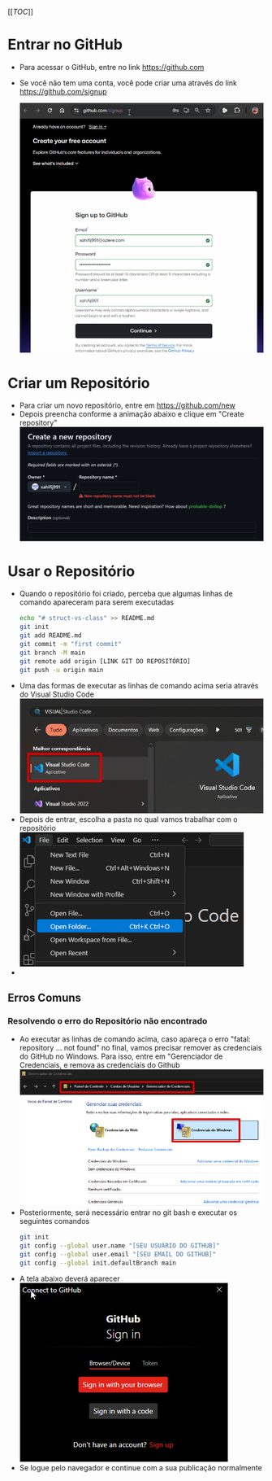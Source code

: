 [[_TOC_]]

# Entrar no GitHub

- Para acessar o GitHub, entre no link https://github.com
- Se você não tem uma conta, você pode criar uma através do link https://github.com/signup

  ![animacao.gif](/.attachments/animacao-0bc9f4eb-abf3-4d2c-af39-321def9cdfce.gif)

# Criar um Repositório

- Para criar um novo repositório, entre em https://github.com/new
- Depois preencha conforme a animação abaixo e clique em "Create repository"
  ![animacao.gif](/.attachments/animacao-2d768eba-1c1f-41e2-8b71-01f921e5dfbe.gif)

# Usar o Repositório
- Quando o repositório foi criado, perceba que algumas linhas de comando apareceram para serem executadas
  ```bash
  echo "# struct-vs-class" >> README.md
  git init
  git add README.md
  git commit -m "first commit"
  git branch -M main
  git remote add origin [LINK GIT DO REPOSITÓRIO]
  git push -u origin main
  ```
- Uma das formas de executar as linhas de comando acima seria através do Visual Studio Code
  ![image.png](/.attachments/image-4fa4a234-fece-48aa-b50d-2c900064244f.png)
- Depois de entrar, escolha a pasta no qual vamos trabalhar com o repositório
  ![image.png](/.attachments/image-61fe02ce-0cc3-471f-a1fe-29239b4c704e.png)
- 

## Erros Comuns
### Resolvendo o erro do Repositório não encontrado
- Ao executar as linhas de comando acima, caso apareça o erro "fatal: repository ... not found" no final, vamos precisar remover as credenciais do GitHub no Windows. Para isso, entre em "Gerenciador de Credenciais, e remova as credenciais do Github
  ![image.png](/.attachments/image-ba3bea5d-dd51-4cb2-b63a-0223160d3e2e.png)
- Posteriormente, será necessário entrar no git bash e executar os seguintes comandos
  ```bash
  git init
  git config --global user.name "[SEU USUÁRIO DO GITHUB]"
  git config --global user.email "[SEU EMAIL DO GITHUB]"
  git config --global init.defaultBranch main
  ```
- A tela abaixo deverá aparecer  
  ![image.png](/.attachments/image-79750640-123e-4a55-94be-3461bc58f368.png)
- Se logue pelo navegador e continue com a sua publicação normalmente